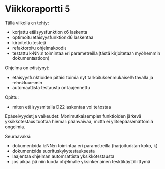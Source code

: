 # Viikkoraportti 5

Tällä viikolla on tehty:
- korjattu etäisyysfunktion d6 laskenta
- optimoitu etäisyysfunktion d6 laskentaa
- kirjoitettu testejä
- refaktoroitu ohjelmakoodia
- testattu k-NN:n toimintaa eri parametreilla (tästä kirjoitetaan myöhemmin dokumentaatioon)

Ohjelma on edistynyt:
- etäisyysfunktioiden pitäisi toimia nyt tarkoituksenmukaisella tavalla ja tehokkaammin
- automaattista testausta on laajennettu

Opittu:
- miten etäisyysmitalla D22 laskentaa voi tehostaa

Epäselvyydet ja vaikeudet:
Monimutkaisempien funktioiden järkevä yksikkötestaus tuottaa hieman päänvaivaa, mutta ei ylitsepääsemättömiä ongelmia.

Seuraavaksi:
- dokumentoida k:NN:n toimintaa eri parametreilla (harjoitudatan koko, k)
- dokumentoida suorituskykytestauksesta
- laajentaa ohjelman automaattista yksikkötestausta
- jos aikaa jää niin luoda ohjelmalle yksinkertainen tesktikäyttöliittymä
